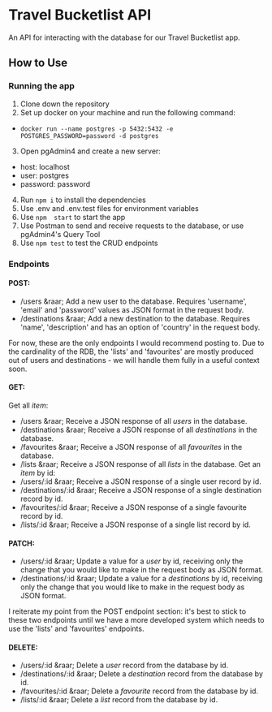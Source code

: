 # Travel Bucketlist API
An API for interacting with the database for our Travel Bucketlist app.

## How to Use
### Running the app
1. Clone down the repository
2. Set up docker on your machine and run the following command:
- `docker run --name postgres -p 5432:5432 -e POSTGRES_PASSWORD=password -d postgres`
3. Open pgAdmin4 and create a new server:
- host: localhost
- user: postgres
- password: password
4. Run `npm i` to install the dependencies
5. Use .env and .env.test files for environment variables
6. Use `npm  start` to start the app
7. Use Postman to send and receive requests to the database, or use pgAdmin4's Query Tool
7. Use `npm test` to test the CRUD endpoints
### Endpoints
#### **POST**:
- /users &raar; Add a new user to the database. Requires 'username', 'email' and 'password' values as JSON format in the request body.
- /destinations &raar; Add a new destination to the database. Requires 'name', 'description' and has an option of 'country' in the request body.

For now, these are the only endpoints I would recommend posting to. Due to the cardinality of the RDB, the 'lists' and 'favourites' are mostly produced out of users and destinations - we will handle them fully in a useful context soon.
#### **GET**:
Get all *item*:
- /users &raar; Receive a JSON response of all *users* in the database.
- /destinations &raar; Receive a JSON response of all *destinations* in the database.
- /favourites &raar; Receive a JSON response of all *favourites* in the database.
- /lists &raar; Receive a JSON response of all *lists* in the database.
Get an *item* by id:
- /users/:id &raar; Receive a JSON response of a single user record by id.
- /destinations/:id &raar; Receive a JSON response of a single destination record by id.
- /favourites/:id &raar; Receive a JSON response of a single favourite record by id.
- /lists/:id &raar; Receive a JSON response of a single list record by id.
#### **PATCH**:
- /users/:id &raar; Update a value for a *user* by id, receiving only the change that you would like to make in the request body as JSON format.
- /destinations/:id &raar; Update a value for a *destinations* by id, receiving only the change that you would like to make in the request body as JSON format.

I reiterate my point from the POST endpoint section: it's best to stick to these two endpoints until we have a more developed system which needs to use the 'lists' and 'favourites' endpoints.
#### **DELETE**:
- /users/:id &raar; Delete a *user* record from the database by id.
- /destinations/:id &raar; Delete a *destination* record from the database by id.
- /favourites/:id &raar; Delete a *favourite* record from the database by id.
- /lists/:id &raar; Delete a *list* record from the database by id.